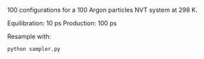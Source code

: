 100 configurations for a 100 Argon particles NVT system at 298 K.

Equilibration: 10 ps
Production: 100 ps

Resample with:

```
python sampler.py
```
